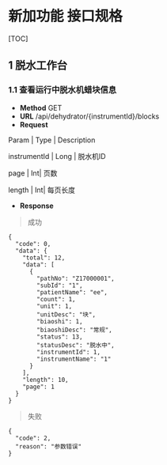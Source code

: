 
新加功能  接口规格
=============

[TOC]

## 1 脱水工作台

### 1.1 查看运行中脱水机蜡块信息

* __Method__
  GET
* __URL__
  /api/dehydrator/{instrumentId}/blocks
* __Request__

 Param | Type | Description

instrumentId | Long | 脱水机ID

 page | Int| 页数

 length | Int| 每页长度

* __Response__

> 成功

```
{
  "code": 0,
  "data": {
    "total": 12,
    "data": [
      {
        "pathNo": "Z17000001",
        "subId": "1",
        "patientName": "ee",
        "count": 1,
        "unit": 1,
        "unitDesc": "块",
        "biaoshi": 1,
        "biaoshiDesc": "常规",
        "status": 13,
        "statusDesc": "脱水中",
        "instrumentId": 1,
        "instrumentName": "1"
      }
    ],
    "length": 10,
    "page": 1
  }
}
```

> 失败

```
{
  "code": 2,
  "reason": "参数错误"
}
```













